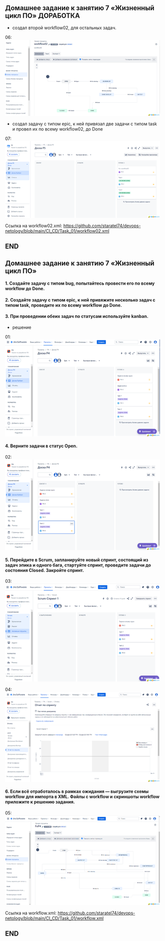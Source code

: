 ## Домашнее задание к занятию 7 «Жизненный цикл ПО» ДОРАБОТКА
* создал второй workflow02, для остальных задач.

06: ![06](img/06.png)

* создал задачу с типом epic, к ней привязал две задачи с типом task и провел их по всему workflow02, до Done

07: ![07](img/07.png)

Ссылка на workflow02.xml: https://github.com/staratel74/devops-netology/blob/main/CI_CD/Task_01/workflow02.xml

## END

## Домашнее задание к занятию 7 «Жизненный цикл ПО» 


#### 1. Создайте задачу с типом bug, попытайтесь провести его по всему workflow до Done.
#### 2. Создайте задачу с типом epic, к ней привяжите несколько задач с типом task, проведите их по всему workflow до Done.
#### 3. При проведении обеих задач по статусам используйте kanban.
* решение

01: ![01](img/01.png)

#### 4. Верните задачи в статус Open.

02: ![02](img/02.png)

#### 5. Перейдите в Scrum, запланируйте новый спринт, состоящий из задач эпика и одного бага, стартуйте спринт, проведите задачи до состояния Closed. Закройте спринт.

03: ![03](img/03.png)

04: ![04](img/04.png)

#### 6. Если всё отработалось в рамках ожидания — выгрузите схемы workflow для импорта в XML. Файлы с workflow и скриншоты workflow приложите к решению задания.

05: ![05](img/05.png)

Ссылка на workflow.xml: https://github.com/staratel74/devops-netology/blob/main/CI_CD/Task_01/workflow.xml
 
## END